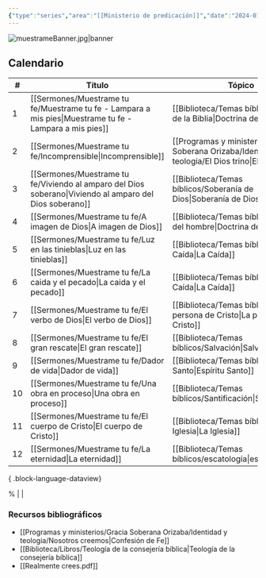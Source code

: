 ```yaml
---
{"type":"series","area":"[[Ministerio de predicación]]","date":"2024-01-01","permalink":"/sermones/muestrame-tu-fe/muestrame-tu-fe/","tags":["Sermones","Series"],"related":["[[Series de sermones]]","[[Dieta de predicaciones 2024]]"],"start":"2024-10-06","end":null,"files":["[[muestrame tu fe.afdesign]]"],"dg-publish":true,"dgPassFrontmatter":true}
---
```


 ![muestrameBanner.jpg|banner](/img/user/Sermones/Muestrame%20tu%20fe/imagenes/muestrameBanner.jpg)
## Calendario
| \# | Título                                                                                                     | Tópico                                                                                                   | Fecha      |
| -- | ---------------------------------------------------------------------------------------------------------- | -------------------------------------------------------------------------------------------------------- | ---------- |
| 1  | [[Sermones/Muestrame tu fe/Muestrame tu fe - Lampara a mis pies\|Muestrame tu fe - Lampara a mis pies]] | [[Biblioteca/Temas bíblicos/Doctrina de la Biblia\|Doctrina de la Biblia]]                            | 06/10/2024 |
| 2  | [[Sermones/Muestrame tu fe/Incomprensible\|Incomprensible]]                                             | [[Programas y ministerios/Gracia Soberana Orizaba/Identidad y teologia/El Dios trino\|El Dios trino]] | 13/10/2024 |
| 3  | [[Sermones/Muestrame tu fe/Viviendo al amparo del Dios soberano\|Viviendo al amparo del Dios soberano]] | [[Biblioteca/Temas bíblicos/Soberanía de Dios\|Soberanía de Dios]]                                    | 20/10/2024 |
| 4  | [[Sermones/Muestrame tu fe/A imagen de Dios\|A imagen de Dios]]                                         | [[Biblioteca/Temas bíblicos/Doctrina del hombre\|Doctrina del hombre]]                                | 27/10/2024 |
| 5  | [[Sermones/Muestrame tu fe/Luz en las tinieblas\|Luz en las tinieblas]]                                 | [[Biblioteca/Temas bíblicos/La Caída\|La Caída]]                                                      | 03/11/2024 |
| 6  | [[Sermones/Muestrame tu fe/La caida y el pecado\|La caida y el pecado]]                                 | [[Biblioteca/Temas bíblicos/La Caída\|La Caída]]                                                      | 10/11/2024 |
| 7  | [[Sermones/Muestrame tu fe/El verbo de Dios\|El verbo de Dios]]                                         | [[Biblioteca/Temas bíblicos/La persona de Cristo\|La persona de Cristo]]                              | 17/11/2024 |
| 8  | [[Sermones/Muestrame tu fe/El gran rescate\|El gran rescate]]                                           | [[Biblioteca/Temas bíblicos/Salvación\|Salvación]]                                                    | 24/11/2024 |
| 9  | [[Sermones/Muestrame tu fe/Dador de vida\|Dador de vida]]                                               | [[Biblioteca/Temas bíblicos/Espíritu Santo\|Espíritu Santo]]                                          | 01/12/2024 |
| 10 | [[Sermones/Muestrame tu fe/Una obra en proceso\|Una obra en proceso]]                                   | [[Biblioteca/Temas bíblicos/Santificación\|Santificación]]                                            | 08/12/2024 |
| 11 | [[Sermones/Muestrame tu fe/El cuerpo de Cristo\|El cuerpo de Cristo]]                                   | [[Biblioteca/Temas bíblicos/La Iglesia\|La Iglesia]]                                                  | 15/12/2024 |
| 12 | [[Sermones/Muestrame tu fe/La eternidad\|La eternidad]]                                                 | [[Biblioteca/Temas bíblicos/escatologia\|escatologia]]                                                | 22/12/2024 |

{ .block-language-dataview}

%
                                                       |                                                |

### Recursos bibliográficos

- [[Programas y ministerios/Gracia Soberana Orizaba/Identidad y teologia/Nosotros creemos\|Confesión de Fe]]
- [[Biblioteca/Libros/Teología de la consejería bíblica\|Teología de la consejería bíblica]]
- [[Realmente crees.pdf]]